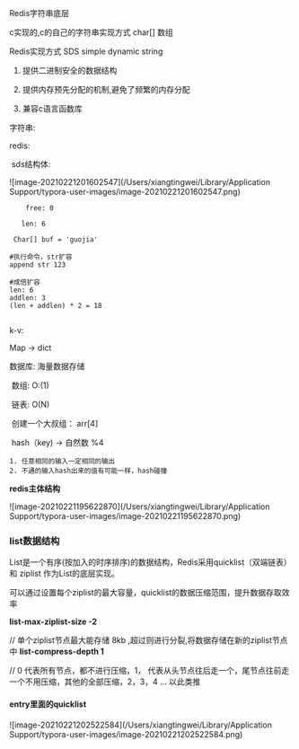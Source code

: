 Redis字符串底层

c实现的,c的自己的字符串实现方式 char[] 数组

Redis实现方式 SDS simple dynamic string

1. 提供二进制安全的数据结构

2. 提供内存预先分配的机制,避免了频繁的内存分配
3. 兼容c语言函数库

字符串:

redis:

​	sds结构体:

![image-20210221201602547](/Users/xiangtingwei/Library/Application Support/typora-user-images/image-20210221201602547.png)

```
	free: 0

​	len: 6

​ Char[] buf = 'guojia' 

#执行命令，str扩容
append str 123

#成倍扩容
len: 6
addlen: 3
(len + addlen) * 2 = 18


```



k-v:

Map -> dict

数据库: 海量数据存储

​	数组: O:(1)

​	链表: O(N)

​	创建一个大叔组： arr[4]

​	hash（key) -> 自然数 %4

	1. 任意相同的输入一定相同的输出
 	2. 不通的输入hash出来的值有可能一样，hash碰撞

**redis主体结构**

![image-20210221195622870](/Users/xiangtingwei/Library/Application Support/typora-user-images/image-20210221195622870.png)



### list数据结构

List是一个有序(按加入的时序排序)的数据结构，Redis采用quicklist（双端链表） 和 ziplist 作为List的底层实现。

可以通过设置每个ziplist的最大容量，quicklist的数据压缩范围，提升数据存取效率

**list-max-ziplist-size  -2**       

 //  单个ziplist节点最大能存储  8kb  ,超过则进行分裂,将数据存储在新的ziplist节点中
**list-compress-depth  1**        

//  0 代表所有节点，都不进行压缩，1， 代表从头节点往后走一个，尾节点往前走一个不用压缩，其他的全部压缩，2，3，4 ... 以此类推

#### entry里面的quicklist

![image-20210221202522584](/Users/xiangtingwei/Library/Application Support/typora-user-images/image-20210221202522584.png)